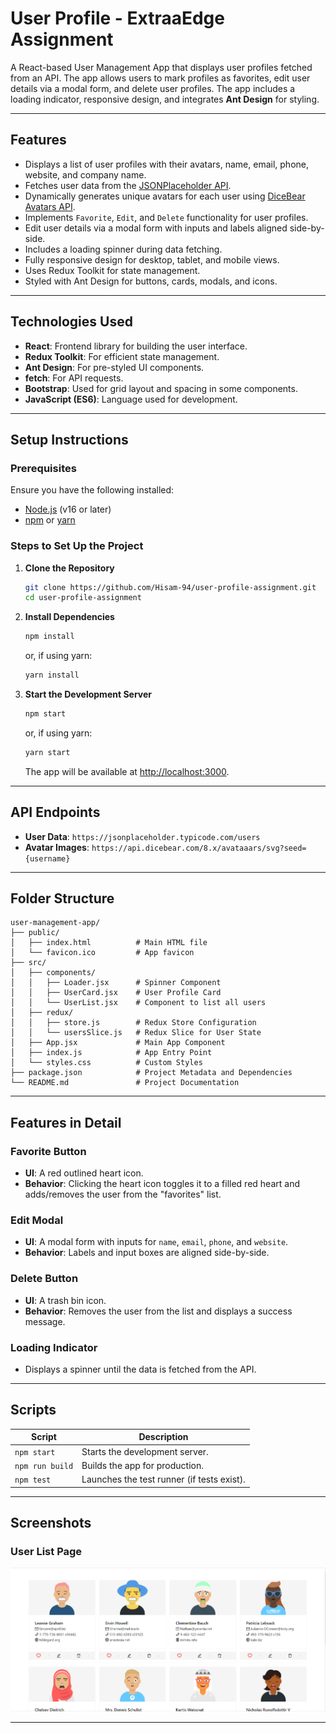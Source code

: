 
# User Profile - ExtraaEdge Assignment

A React-based User Management App that displays user profiles fetched from an API. The app allows users to mark profiles as favorites, edit user details via a modal form, and delete user profiles. The app includes a loading indicator, responsive design, and integrates **Ant Design** for styling.

---

## Features

- Displays a list of user profiles with their avatars, name, email, phone, website, and company name.
- Fetches user data from the [JSONPlaceholder API](https://jsonplaceholder.typicode.com/users).
- Dynamically generates unique avatars for each user using [DiceBear Avatars API](https://dicebear.com/).
- Implements `Favorite`, `Edit`, and `Delete` functionality for user profiles.
- Edit user details via a modal form with inputs and labels aligned side-by-side.
- Includes a loading spinner during data fetching.
- Fully responsive design for desktop, tablet, and mobile views.
- Uses Redux Toolkit for state management.
- Styled with Ant Design for buttons, cards, modals, and icons.

---

## Technologies Used

- **React**: Frontend library for building the user interface.
- **Redux Toolkit**: For efficient state management.
- **Ant Design**: For pre-styled UI components.
- **fetch**: For API requests.
- **Bootstrap**: Used for grid layout and spacing in some components.
- **JavaScript (ES6)**: Language used for development.

---

## Setup Instructions

### Prerequisites

Ensure you have the following installed:

- [Node.js](https://nodejs.org/) (v16 or later)
- [npm](https://www.npmjs.com/) or [yarn](https://yarnpkg.com/)

### Steps to Set Up the Project

1. **Clone the Repository**
   ```bash
   git clone https://github.com/Hisam-94/user-profile-assignment.git
   cd user-profile-assignment
   ```

2. **Install Dependencies**
   ```bash
   npm install
   ```
   or, if using yarn:
   ```bash
   yarn install
   ```

3. **Start the Development Server**
   ```bash
   npm start
   ```
   or, if using yarn:
   ```bash
   yarn start
   ```

   The app will be available at [http://localhost:3000](http://localhost:3000).

---

## API Endpoints

- **User Data**: `https://jsonplaceholder.typicode.com/users`
- **Avatar Images**: `https://api.dicebear.com/8.x/avataaars/svg?seed={username}`

---

## Folder Structure

```plaintext
user-management-app/
├── public/
│   ├── index.html          # Main HTML file
│   └── favicon.ico         # App favicon
├── src/
│   ├── components/
│   │   ├── Loader.jsx      # Spinner Component
│   │   ├── UserCard.jsx    # User Profile Card
│   │   └── UserList.jsx    # Component to list all users
│   ├── redux/
│   │   ├── store.js        # Redux Store Configuration
│   │   └── usersSlice.js   # Redux Slice for User State
│   ├── App.jsx             # Main App Component
│   ├── index.js            # App Entry Point
│   └── styles.css          # Custom Styles
├── package.json            # Project Metadata and Dependencies
└── README.md               # Project Documentation
```

---

## Features in Detail

### Favorite Button
- **UI**: A red outlined heart icon.
- **Behavior**: Clicking the heart icon toggles it to a filled red heart and adds/removes the user from the "favorites" list.

### Edit Modal
- **UI**: A modal form with inputs for `name`, `email`, `phone`, and `website`.
- **Behavior**: Labels and input boxes are aligned side-by-side.

### Delete Button
- **UI**: A trash bin icon.
- **Behavior**: Removes the user from the list and displays a success message.

### Loading Indicator
- Displays a spinner until the data is fetched from the API.

---

## Scripts

| Script         | Description                                |
|----------------|--------------------------------------------|
| `npm start`    | Starts the development server.             |
| `npm run build`| Builds the app for production.             |
| `npm test`     | Launches the test runner (if tests exist). |

---

## Screenshots

### User List Page

![User List Page](ExtraaEdge-Assignment.PNG)

---


